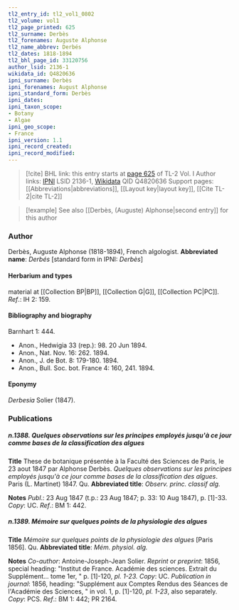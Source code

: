 ```yaml
---
tl2_entry_id: tl2_vol1_0802
tl2_volume: vol1
tl2_page_printed: 625
tl2_surname: Derbès
tl2_forenames: Auguste Alphonse
tl2_name_abbrev: Derbés
tl2_dates: 1818-1894
tl2_bhl_page_id: 33120756
author_lsid: 2136-1
wikidata_id: Q4820636
ipni_surname: Derbès
ipni_forenames: August Alphonse
ipni_standard_form: Derbès
ipni_dates:
ipni_taxon_scope:
- Botany
- Algae
ipni_geo_scope:
- France
ipni_version: 1.1
ipni_record_created:
ipni_record_modified:
---
```


> [!cite] BHL link: this entry starts at [page 625](https://www.biodiversitylibrary.org/page/33120756) of TL-2 Vol. I
> Author links: [IPNI](https://www.ipni.org/a/2136-1) LSID 2136-1, [Wikidata](https://www.wikidata.org/wiki/Q4820636) QID Q4820636
> Support pages: [[Abbreviations|abbreviations]], [[Layout key|layout key]], [[Cite TL-2|cite TL-2]]

> [!example] See also [[Derbès, (Auguste) Alphonse|second entry]] for this author

### Author

Derbès, Auguste Alphonse (1818-1894), French algologist. 
**Abbreviated name**: *Derbés* \[standard form in IPNI: *Derbès*\]

#### Herbarium and types

material at [[Collection BP|BP]], [[Collection G|G]], [[Collection PC|PC]].
*Ref*.: IH 2: 159.

#### Bibliography and biography

Barnhart 1: 444.
- Anon., Hedwigia 33 (rep.): 98. 20 Jun 1894.
- Anon., Nat. Nov. 16: 262. 1894.
- Anon., J. de Bot. 8: 179-180. 1894.
- Anon., Bull. Soc. bot. France 4: 160, 241. 1894.

#### Eponymy

*Derbesia* Solier (1847).

### Publications

##### n.1388. Quelques observations sur les principes employés jusqu'à ce jour comme bases de la classification des algues

**Title**
These de botanique présentée à la Faculté des Sciences de Paris, le 23 aout 1847 par Alphonse Derbès. *Quelques observations sur les principes employés jusqu'à ce jour comme bases de la classification des algues*. Paris (L. Martinet) 1847. Qu.
**Abbreviated title**: *Observ. princ. classif alg.*

**Notes**
*Publ*.: 23 Aug 1847 (t.p.: 23 Aug 1847; p. 33: 10 Aug 1847), p. \[1\]-33. *Copy*: UC.
*Ref*.: BM 1: 442.

##### n.1389. Mémoire sur quelques points de la physiologie des algues

**Title**
*Mémoire sur quelques points de la physiologie des algues* \[Paris 1856\]. Qu.
**Abbreviated title**: *Mém. physiol. alg.*

**Notes**
*Co-author*: Antoine-Joseph-Jean Solier.
*Reprint* or *preprint*: 1856, special heading: "Institut de France. Académie des sciences. Extrait du Supplément... tome 1er, " p. \[1\]-120, *pl. 1-23. Copy*: UC.
*Publication in journal*: 1856, heading: "Supplément aux Comptes Rendus des Séances de l'Académie des Sciences, " in vol. 1, p. \[1\]-120, *pl. 1-23*, also separately. *Copy*: PCS.
*Ref*.: BM 1: 442; PR 2164.

